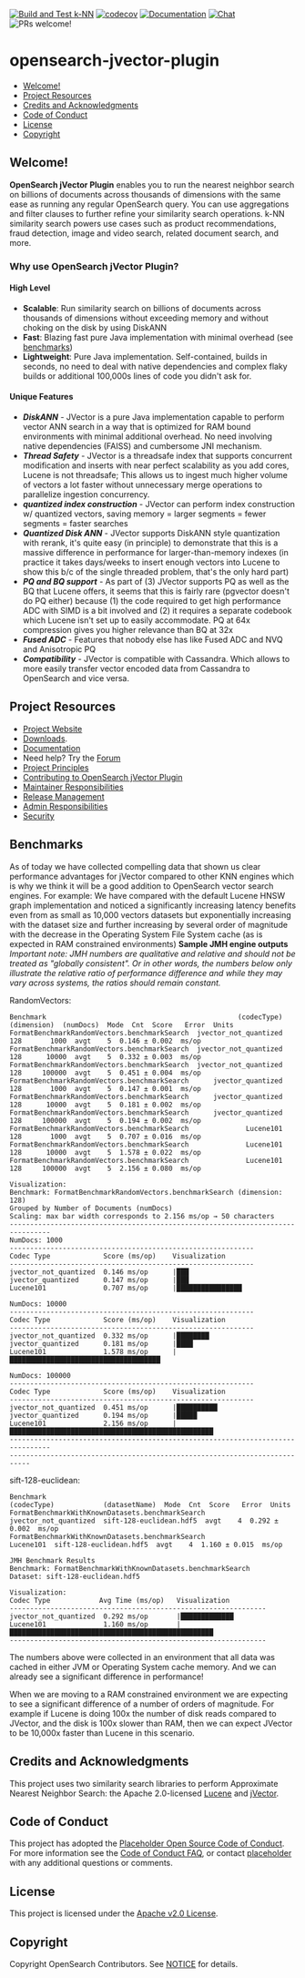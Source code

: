 [![Build and Test k-NN](https://github.com/opensearch-project/k-NN/actions/workflows/CI.yml/badge.svg)](https://github.com/opensearch-project/k-NN/actions/workflows/CI.yml)
[![codecov](https://codecov.io/gh/opensearch-project/k-NN/branch/main/graph/badge.svg?token=PYQO2GW39S)](https://codecov.io/gh/opensearch-project/k-NN)
[![Documentation](https://img.shields.io/badge/doc-reference-blue)](https://opensearch.org/docs/search-plugins/knn/index/)
[![Chat](https://img.shields.io/badge/chat-on%20forums-blue)](https://forum.opensearch.org/c/plugins/k-nn/48)
![PRs welcome!](https://img.shields.io/badge/PRs-welcome!-success)

# opensearch-jvector-plugin
- [Welcome!](#welcome)
- [Project Resources](#project-resources)
- [Credits and  Acknowledgments](#credits-and-acknowledgments)
- [Code of Conduct](#code-of-conduct)
- [License](#license)
- [Copyright](#copyright)

## Welcome!

**OpenSearch jVector Plugin** enables you to run the nearest neighbor search on billions of documents across thousands of dimensions with the same ease as running any regular OpenSearch query. You can use aggregations and filter clauses to further refine your similarity search operations. k-NN similarity search powers use cases such as product recommendations, fraud detection, image and video search, related document search, and more.

### Why use OpenSearch jVector Plugin?

#### High Level
- **Scalable**: Run similarity search on billions of documents across thousands of dimensions without exceeding memory and without choking on the disk by using DiskANN
- **Fast**: Blazing fast pure Java implementation with minimal overhead (see [benchmarks](#benchmarks))
- **Lightweight**: Pure Java implementation. Self-contained, builds in seconds, no need to deal with native dependencies and complex flaky builds or additional 100,000s lines of code you didn't ask for.

#### Unique Features
- _**DiskANN**_ - JVector is a pure Java implementation capable to perform vector ANN search in a way that is optimized for RAM bound environments with minimal additional overhead. No need involving native dependencies (FAISS) and cumbersome JNI mechanism.
- _**Thread Safety**_ - JVector is a threadsafe index that supports concurrent modification and inserts with near perfect scalability as you add cores, Lucene is not threadsafe; This allows us to ingest much higher volume of vectors a lot faster without unnecessary merge operations to parallelize ingestion concurrency.
- _**quantized index construction**_ - JVector can perform index construction w/ quantized vectors, saving memory = larger segments = fewer segments = faster searches
- _**Quantized Disk ANN**_ - JVector supports DiskANN style quantization with rerank, it's quite easy (in principle) to demonstrate that this is a massive difference in performance for larger-than-memory indexes (in practice it takes days/weeks to insert enough vectors into Lucene to show this b/c of the single threaded problem, that's the only hard part)
- _**PQ and BQ support**_  - As part of (3) JVector supports PQ as well as the BQ that Lucene offers, it seems that this is fairly rare (pgvector doesn't do PQ either) because (1) the code required to get high performance ADC with SIMD is a bit involved and (2) it requires a separate codebook which Lucene isn't set up to easily accommodate.  PQ at 64x compression gives you higher relevance than BQ at 32x
- _**Fused ADC**_ - Features that nobody else has like Fused ADC and NVQ and Anisotropic PQ
- _**Compatibility**_ - JVector is compatible with Cassandra. Which allows to more easily transfer vector encoded data from Cassandra to OpenSearch and vice versa.

## Project Resources

* [Project Website](https://opensearch.org/)
* [Downloads](https://opensearch.org/downloads.html).
* [Documentation](https://opensearch.org/docs/search-plugins/knn/index/)
* Need help? Try the [Forum](https://forum.opensearch.org/c/plugins/k-nn/48)
* [Project Principles](https://opensearch.org/#principles)
* [Contributing to OpenSearch jVector Plugin](CONTRIBUTING.md)
* [Maintainer Responsibilities](MAINTAINERS.md)
* [Release Management](RELEASING.md)
* [Admin Responsibilities](ADMINS.md)
* [Security](SECURITY.md)

## Benchmarks
As of today we have collected compelling data that shown us clear performance advantages for jVector compared to other KNN engines which is why we think it will be a good addition
to OpenSearch vector search engines.
For example: We have compared with the default Lucene HNSW graph implementation and noticed a significantly increasing latency benefits
even from as small as 10,000 vectors datasets but exponentially increasing with the dataset size and further increasing by several order of magnitude 
with the decrease in the Operating System File System cache (as is expected in RAM constrained environments)
**Sample JMH engine outputs**
_Important note: JMH numbers are qualitative and relative and should not be treated as "globally consistent". 
Or in other words, the numbers below only illustrate the relative ratio of performance difference and while they may vary across systems, the ratios should remain constant._

RandomVectors:
```shell
Benchmark                                               (codecType)  (dimension)  (numDocs)  Mode  Cnt  Score   Error  Units
FormatBenchmarkRandomVectors.benchmarkSearch  jvector_not_quantized          128       1000  avgt    5  0.146 ± 0.002  ms/op
FormatBenchmarkRandomVectors.benchmarkSearch  jvector_not_quantized          128      10000  avgt    5  0.332 ± 0.003  ms/op
FormatBenchmarkRandomVectors.benchmarkSearch  jvector_not_quantized          128     100000  avgt    5  0.451 ± 0.004  ms/op
FormatBenchmarkRandomVectors.benchmarkSearch      jvector_quantized          128       1000  avgt    5  0.147 ± 0.001  ms/op
FormatBenchmarkRandomVectors.benchmarkSearch      jvector_quantized          128      10000  avgt    5  0.181 ± 0.002  ms/op
FormatBenchmarkRandomVectors.benchmarkSearch      jvector_quantized          128     100000  avgt    5  0.194 ± 0.002  ms/op
FormatBenchmarkRandomVectors.benchmarkSearch              Lucene101          128       1000  avgt    5  0.707 ± 0.016  ms/op
FormatBenchmarkRandomVectors.benchmarkSearch              Lucene101          128      10000  avgt    5  1.578 ± 0.022  ms/op
FormatBenchmarkRandomVectors.benchmarkSearch              Lucene101          128     100000  avgt    5  2.156 ± 0.080  ms/op

Visualization:
Benchmark: FormatBenchmarkRandomVectors.benchmarkSearch (dimension: 128)
Grouped by Number of Documents (numDocs)
Scaling: max bar width corresponds to 2.156 ms/op → 50 characters
--------------------------------------------------------------------------------
NumDocs: 1000
------------------------------------------------------------
Codec Type             Score (ms/op)    Visualization
------------------------------------------------------------
jvector_not_quantized  0.146 ms/op      |███
jvector_quantized      0.147 ms/op      |███
Lucene101              0.707 ms/op      |████████████████

NumDocs: 10000
------------------------------------------------------------
Codec Type             Score (ms/op)    Visualization
------------------------------------------------------------
jvector_not_quantized  0.332 ms/op      |████████
jvector_quantized      0.181 ms/op      |████
Lucene101              1.578 ms/op      |█████████████████████████████████████

NumDocs: 100000
------------------------------------------------------------
Codec Type             Score (ms/op)    Visualization
------------------------------------------------------------
jvector_not_quantized  0.451 ms/op      |██████████
jvector_quantized      0.194 ms/op      |█████
Lucene101              2.156 ms/op      |██████████████████████████████████████████████████
--------------------------------------------------------------------------------
---------------------------------------------------------------------------
```


sift-128-euclidean:
```shell
Benchmark                                                   (codecType)            (datasetName)  Mode  Cnt  Score   Error  Units
FormatBenchmarkWithKnownDatasets.benchmarkSearch  jvector_not_quantized  sift-128-euclidean.hdf5  avgt    4  0.292 ± 0.002  ms/op
FormatBenchmarkWithKnownDatasets.benchmarkSearch              Lucene101  sift-128-euclidean.hdf5  avgt    4  1.160 ± 0.015  ms/op

JMH Benchmark Results
Benchmark: FormatBenchmarkWithKnownDatasets.benchmarkSearch
Dataset: sift-128-euclidean.hdf5

Visualization:
Codec Type            Avg Time (ms/op)   Visualization
---------------------------------------------------------------
jvector_not_quantized  0.292 ms/op       |█████████████                        
Lucene101              1.160 ms/op       |██████████████████████████████████████████████████
---------------------------------------------------------------
```

The numbers above were collected in an environment that all data was cached in either JVM or Operating System cache memory.
And we can already see a significant difference in performance!

When we are moving to a RAM constrained environment we are expecting to see a significant difference of a number of orders of magnitude.
For example if Lucene is doing 100x the number of disk reads compared to JVector, and the disk is 100x slower than RAM, then we can expect JVector to be 10,000x faster than Lucene in this scenario.



## Credits and Acknowledgments

This project uses two similarity search libraries to perform Approximate Nearest Neighbor Search: the Apache 2.0-licensed [Lucene](https://github.com/apache/lucene) and [jVector](https://github.com/jbellis/jvector).

## Code of Conduct

This project has adopted the [Placeholder Open Source Code of Conduct](CODE_OF_CONDUCT.md). For more information see the [Code of Conduct FAQ](https://aws.github.io/code-of-conduct-faq), or contact [placeholder](mailto:placeholder) with any additional questions or comments.

## License

This project is licensed under the [Apache v2.0 License](LICENSE.txt).

## Copyright

Copyright OpenSearch Contributors. See [NOTICE](NOTICE.txt) for details.